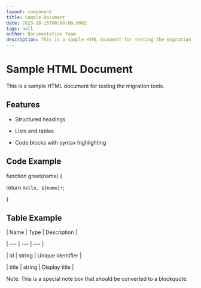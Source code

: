 ```yaml
---
layout: component
title: Sample Document
date: 2023-10-15T00:00:00.000Z
tags: null
author: Documentation Team
description: This is a sample HTML document for testing the migration tools.
---
```


# Sample HTML Document

This is a sample HTML document for testing the migration tools.

## Features

- Structured headings

- Lists and tables

- Code blocks with syntax highlighting

## Code Example

function greet(name) {

return `Hello, ${name}!`;

}

## Table Example

| Name | Type | Description |

| --- | --- | --- |

| id | string | Unique identifier |

| title | string | Display title |

<div class="eds-callout eds-callout-info">
Note: This is a special note box that should be converted to a blockquote.
</div>